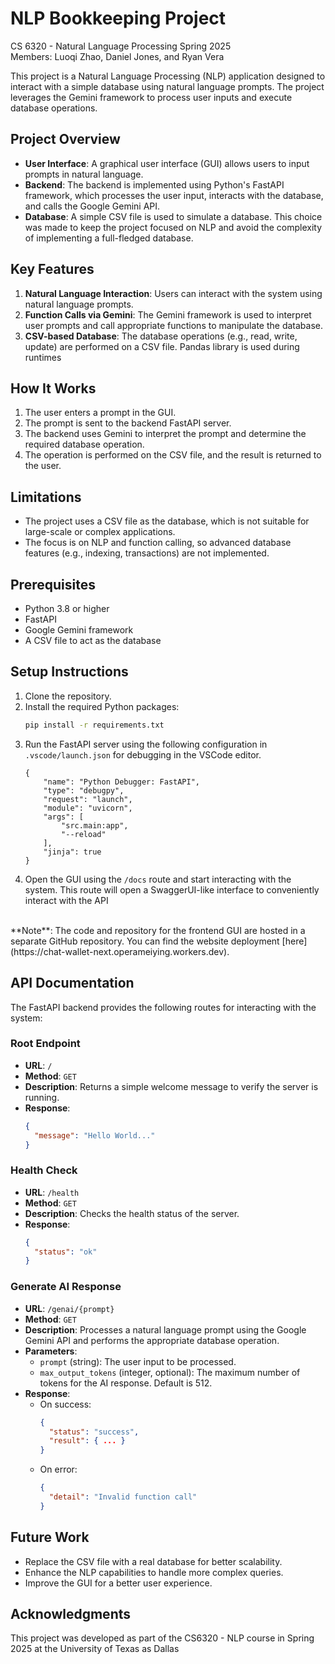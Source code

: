 # NLP Bookkeeping Project
CS 6320 - Natural Language Processing   Spring 2025  
Members: Luoqi Zhao, Daniel Jones, and Ryan Vera 

This project is a Natural Language Processing (NLP) application designed to interact with a simple database using natural language prompts. The project leverages the Gemini framework to process user inputs and execute database operations. 

## Project Overview

- **User Interface**: A graphical user interface (GUI) allows users to input prompts in natural language.
- **Backend**: The backend is implemented using Python's FastAPI framework, which processes the user input, interacts with the database, and calls the Google Gemini API. 
- **Database**: A simple CSV file is used to simulate a database. This choice was made to keep the project focused on NLP and avoid the complexity of implementing a full-fledged database.

## Key Features

1. **Natural Language Interaction**: Users can interact with the system using natural language prompts.
2. **Function Calls via Gemini**: The Gemini framework is used to interpret user prompts and call appropriate functions to manipulate the database.
3. **CSV-based Database**: The database operations (e.g., read, write, update) are performed on a CSV file. Pandas library is used during runtimes

## How It Works

1. The user enters a prompt in the GUI.
2. The prompt is sent to the backend FastAPI server.
3. The backend uses Gemini to interpret the prompt and determine the required database operation.
4. The operation is performed on the CSV file, and the result is returned to the user.

## Limitations

- The project uses a CSV file as the database, which is not suitable for large-scale or complex applications.
- The focus is on NLP and function calling, so advanced database features (e.g., indexing, transactions) are not implemented.

## Prerequisites

- Python 3.8 or higher
- FastAPI
- Google Gemini framework
- A CSV file to act as the database

## Setup Instructions

1. Clone the repository.
2. Install the required Python packages:
   ```bash
   pip install -r requirements.txt
   ```
3. Run the FastAPI server using the following configuration in `.vscode/launch.json` for debugging in the VSCode editor.
   ```
   {
       "name": "Python Debugger: FastAPI",
       "type": "debugpy",
       "request": "launch",
       "module": "uvicorn",
       "args": [
           "src.main:app",
           "--reload"
       ],
       "jinja": true
   }
   ```
4. Open the GUI using the `/docs` route and start interacting with the system. This route will open a SwaggerUI-like interface to conveniently interact with the API

<br/>
**Note**: The code and repository for the frontend GUI are hosted in a separate GitHub repository. You can find the website deployment [here](https://chat-wallet-next.operameiying.workers.dev).

## API Documentation

The FastAPI backend provides the following routes for interacting with the system:

### Root Endpoint
- **URL**: `/`
- **Method**: `GET`
- **Description**: Returns a simple welcome message to verify the server is running.
- **Response**:
  ```json
  {
    "message": "Hello World..."
  }
  ```

### Health Check
- **URL**: `/health`
- **Method**: `GET`
- **Description**: Checks the health status of the server.
- **Response**:
  ```json
  {
    "status": "ok"
  }
  ```

### Generate AI Response
- **URL**: `/genai/{prompt}`
- **Method**: `GET`
- **Description**: Processes a natural language prompt using the Google Gemini API and performs the appropriate database operation.
- **Parameters**:
  - `prompt` (string): The user input to be processed.
  - `max_output_tokens` (integer, optional): The maximum number of tokens for the AI response. Default is 512.
- **Response**:
  - On success:
    ```json
    {
      "status": "success",
      "result": { ... }
    }
    ```
  - On error:
    ```json
    {
      "detail": "Invalid function call"
    }
    ```

## Future Work

- Replace the CSV file with a real database for better scalability.
- Enhance the NLP capabilities to handle more complex queries.
- Improve the GUI for a better user experience.

## Acknowledgments

This project was developed as part of the CS6320 - NLP course in Spring 2025 at the University of Texas as Dallas
